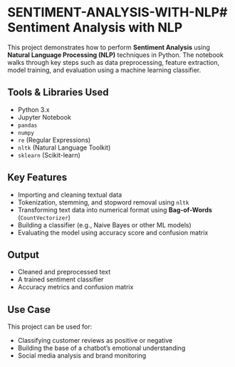 # SENTIMENT-ANALYSIS-WITH-NLP#  Sentiment Analysis with NLP

This project demonstrates how to perform **Sentiment Analysis** using **Natural Language Processing (NLP)** techniques in Python. The notebook walks through key steps such as data preprocessing, feature extraction, model training, and evaluation using a machine learning classifier.

## Tools & Libraries Used

- Python 3.x
- Jupyter Notebook
- `pandas`
- `numpy`
- `re` (Regular Expressions)
- `nltk` (Natural Language Toolkit)
- `sklearn` (Scikit-learn)

##  Key Features

- Importing and cleaning textual data
- Tokenization, stemming, and stopword removal using `nltk`
- Transforming text data into numerical format using **Bag-of-Words** (`CountVectorizer`)
- Building a classifier (e.g., Naive Bayes or other ML models)
- Evaluating the model using accuracy score and confusion matrix

##  Output

- Cleaned and preprocessed text
- A trained sentiment classifier
- Accuracy metrics and confusion matrix

##  Use Case

This project can be used for:
- Classifying customer reviews as positive or negative
- Building the base of a chatbot’s emotional understanding
- Social media analysis and brand monitoring
